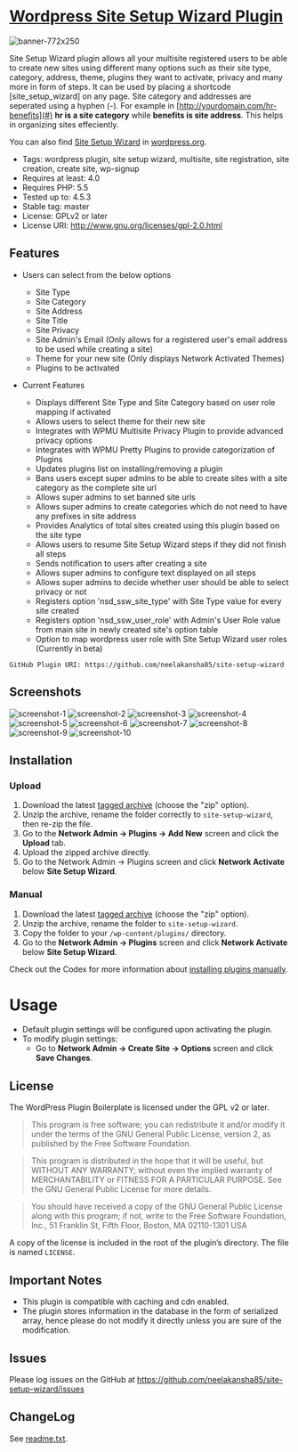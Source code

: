 # [Wordpress Site Setup Wizard Plugin](https://wordpress.org/plugins/site-setup-wizard)
![banner-772x250](https://cloud.githubusercontent.com/assets/6759546/16505621/e3d7bc98-3eeb-11e6-89d5-f5383a698e2e.png)

Site Setup Wizard plugin allows all your multisite registered users to be able to create new sites using different many options such as their site type, category, address, theme, plugins they want to activate, privacy and many more in form of steps. It can be used by placing a shortcode [site_setup_wizard] on any page. Site category and addresses are seperated using a hyphen (-). For example in [http://yourdomain.com/hr-benefits](#) **hr is a site category** while **benefits is site address**. This helps in organizing sites effeciently. 

You can also find [Site Setup Wizard](https://wordpress.org/plugins/site-setup-wizard) in [wordpress.org](https://wordpress.org/plugins/site-setup-wizard).

* Tags: wordpress plugin, site setup wizard, multisite, site registration, site creation, create site, wp-signup
* Requires at least: 4.0
* Requires PHP: 5.5
* Tested up to: 4.5.3
* Stable tag: master
* License: GPLv2 or later
* License URI: http://www.gnu.org/licenses/gpl-2.0.html

## Features

* Users can select from the below options
    * Site Type
    * Site Category
    * Site Address
    * Site Title
    * Site Privacy
    * Site Admin's Email (Only allows for a registered user's email address to be used while creating a site)
    * Theme for your new site (Only displays Network Activated Themes)
    * Plugins to be activated

* Current Features
    * Displays different Site Type and Site Category based on user role mapping if activated
    * Allows users to select theme for their new site
    * Integrates with WPMU Multisite Privacy Plugin to provide advanced privacy options
    * Integrates with WPMU Pretty Plugins to provide categorization of Plugins
    * Updates plugins list on installing/removing a plugin
    * Bans users except super admins to be able to create sites with a site category as the complete site url
    * Allows super admins to set banned site urls
    * Allows super admins to create categories which do not need to have any prefixes in site address
    * Provides Analytics of total sites created using this plugin based on the site type
    * Allows users to resume Site Setup Wizard steps if they did not finish all steps
    * Sends notification to users after creating a site
    * Allows super admins to configure text displayed on all steps
    * Allows super admins to decide whether user should be able to select privacy or not
    * Registers option 'nsd_ssw_site_type' with Site Type value for every site created
    * Registers option 'nsd_ssw_user_role' with Admin's User Role value from main site in newly created site's option table
    * Option to map wordpress user role with Site Setup Wizard user roles (Currently in beta)

`GitHub Plugin URI: https://github.com/neelakansha85/site-setup-wizard`

## Screenshots

![screenshot-1](https://cloud.githubusercontent.com/assets/6759546/16505626/e3db310c-3eeb-11e6-836a-53192e66a4b9.png)
![screenshot-2](https://cloud.githubusercontent.com/assets/6759546/16505625/e3d8e7da-3eeb-11e6-8a5e-7a589ff3e56d.png)
![screenshot-3](https://cloud.githubusercontent.com/assets/6759546/16505622/e3d8c106-3eeb-11e6-976e-e315051d9d68.png)
![screenshot-4](https://cloud.githubusercontent.com/assets/6759546/16505623/e3d8f0e0-3eeb-11e6-96be-660cb7c0cbc1.png)
![screenshot-5](https://cloud.githubusercontent.com/assets/6759546/16505624/e3d8f7a2-3eeb-11e6-8ead-758ff7a92e72.png)
![screenshot-6](https://cloud.githubusercontent.com/assets/6759546/16505629/e3df64b6-3eeb-11e6-83e6-17e5966d8a98.png)
![screenshot-7](https://cloud.githubusercontent.com/assets/6759546/16505630/e3e1e57e-3eeb-11e6-8151-db47d3849889.png)
![screenshot-8](https://cloud.githubusercontent.com/assets/6759546/16505631/e3e22566-3eeb-11e6-85ae-83dacd1b6b51.png)
![screenshot-9](https://cloud.githubusercontent.com/assets/6759546/16505627/e3ddbd32-3eeb-11e6-90d2-c841a668632f.png)
![screenshot-10](https://cloud.githubusercontent.com/assets/6759546/16505628/e3df0ec6-3eeb-11e6-840a-44a9b150f7f2.png)

## Installation

### Upload

1. Download the latest [tagged archive](https://github.com/neelakansha85/site-setup-wizard/releases) (choose the "zip" option).
2. Unzip the archive, rename the folder correctly to `site-setup-wizard`, then re-zip the file.
3. Go to the __Network Admin -> Plugins -> Add New__ screen and click the __Upload__ tab.
4. Upload the zipped archive directly.
5. Go to the Network Admin -> Plugins screen and click __Network Activate__ below __Site Setup Wizard__.

### Manual

1. Download the latest [tagged archive](https://github.com/neelakansha85/site-setup-wizard/releases) (choose the "zip" option).
2. Unzip the archive, rename the folder to `site-setup-wizard`.
3. Copy the folder to your `/wp-content/plugins/` directory.
4. Go to the __Network Admin -> Plugins__ screen and click __Network Activate__ below __Site Setup Wizard__.

Check out the Codex for more information about [installing plugins manually](http://codex.wordpress.org/Managing_Plugins#Manual_Plugin_Installation).

# Usage
* Default plugin settings will be configured upon activating the plugin. 
* To modify plugin settings:
    * Go to __Network Admin -> Create Site -> Options__ screen and click __Save Changes__.

## License
The WordPress Plugin Boilerplate is licensed under the GPL v2 or later.
> This program is free software; you can redistribute it and/or modify it under the terms of the GNU General Public License, version 2, as published by the Free Software Foundation.

> This program is distributed in the hope that it will be useful, but WITHOUT ANY WARRANTY; without even the implied warranty of MERCHANTABILITY or FITNESS FOR A PARTICULAR PURPOSE. See the GNU General Public License for more details.

> You should have received a copy of the GNU General Public License along with this program; if not, write to the Free Software Foundation, Inc., 51 Franklin St, Fifth Floor, Boston, MA 02110-1301 USA

A copy of the license is included in the root of the plugin’s directory. The file is named `LICENSE`.

## Important Notes
* This plugin is compatible with caching and cdn enabled.
* The plugin stores information in the database in the form of serialized array, hence please do not modify it directly unless you are sure of the modification.

## Issues

Please log issues on the GitHub at https://github.com/neelakansha85/site-setup-wizard/issues

## ChangeLog

See [readme.txt](readme.txt).

